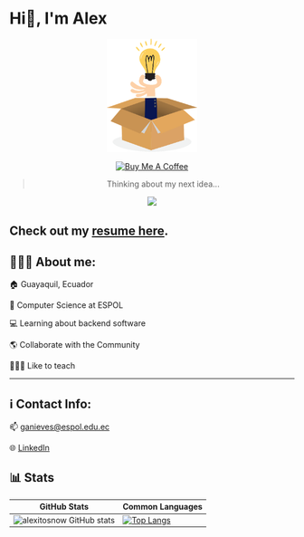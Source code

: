 # Hi👋, I'm Alex

<div align="center">
<img  alt="Idea Picture" height="200px" src="https://raw.githubusercontent.com/alexitosnow/alexitosnow/main/idea.png" />

  <a href="https://www.buymeacoffee.com/snowdev" target="_blank"><img src="https://cdn.buymeacoffee.com/buttons/v2/default-yellow.png" alt="Buy Me A Coffee" style="height: 60px !important;width: 217px !important;" ></a>

  > Thinking about my next idea... 

![](https://komarev.com/ghpvc/?username=alexitosnow&style=for-the-badge&color=orange)

</div>

<h2>Check out my <a href="https://alexitosnow.github.io/" target="_blank">resume here</a>.</h2>

## 🧑🏻‍💻 About me:

🏠 Guayaquil, Ecuador

🏫 Computer Science at ESPOL

💻 Learning about backend software

🌎 Collaborate with the Community

🧑🏻‍🏫 Like to teach

---

## ℹ️ Contact Info: 

📫 [ganieves@espol.edu.ec](mailto:ganieves@espol.edu.ec)

🌐 [LinkedIn](https://www.linkedin.com/in/alexander-nieves/)


## 📊 Stats

<div align = "center">

GitHub Stats | Common Languages
--- | ---
![alexitosnow GitHub stats](https://github-readme-stats.vercel.app/api?username=alexitosnow&show_icons=true&theme=radical) | [![Top Langs](https://github-readme-stats.vercel.app/api/top-langs/?username=alexitosnow&show&theme=tokyonight)](https://github.com/alexitosnow&show/github-readme-stats)

</div>
